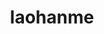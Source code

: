 ---
title: laohanme
github: https://github.com/laohanme
mode: dark
transition: 1s
score: 78.4
archetype:
- Code
---